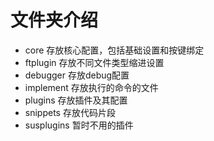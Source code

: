 # 文件夹介绍
- core 存放核心配置，包括基础设置和按键绑定
- ftplugin 存放不同文件类型缩进设置
- debugger 存放debug配置
- implement 存放执行的命令的文件
- plugins 存放插件及其配置
- snippets 存放代码片段
- susplugins 暂时不用的插件
